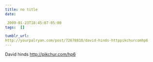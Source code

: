 ```yaml
---
title: no title
date:

 2009-01-23T18:45:07-05:00 
tags:  []

tumblr_url:
http://yourpalryan.com/post/72678810/david-hinds-httppikchurcomhp6
---
```


David hinds <http://pikchur.com/hp6>
